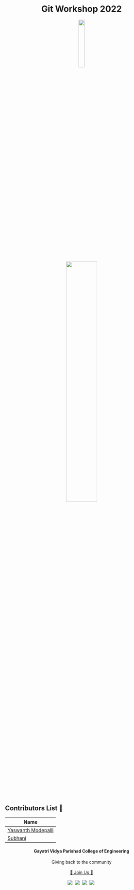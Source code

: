 <h1 align="center">Git Workshop 2022</h1>

<p align="center"><img width="20%" src = "https://github.com/gdsc-gvp/.github/blob/main/profile/assets/gdsc-logo-animation.gif"></p>
<p align="center"><img width ="45%" src="https://github.com/gdsc-gvp/.github/blob/main/profile/assets/gdsc.png"></p> 


## Contributors List 💖

| Name |
|------|
|[Yaswanth Modepalli](https://github.com/Yaswanth14)|
|[Subhani](https://github.com/subhani-syed)|





<h4 align="center">Gayatri Vidya Parishad College of Engineering</h4>


<p align="center">
  Giving back to the community
  <br><br>
  <a href="https://gdsc.community.dev/gayatri-vidya-parishad-college-of-engineering-visakhapatnam/">🚀 Join Us 🚀</a>
  <br> <br>
  <a href="https://discord.com/invite/NkkTXYShTy"><img src="https://img.icons8.com/office/30/000000/discord-logo.png"/></a>&nbsp;
  <a href="https://twitter.com/gdsc_gvp"><img src="https://img.icons8.com/office/30/000000/twitter.png"/></a>&nbsp;
  <a href="https://www.linkedin.com/company/gdsc-gvp"><img src="https://img.icons8.com/office/30/000000/linkedin.png"/></a>&nbsp;
   <a href="https://www.instagram.com/gdsc_gvp/"><img src="https://img.icons8.com/office/30/000000/instagram-new.png"/></a>&nbsp;
</p>
